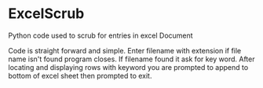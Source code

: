 # ExcelScrub
Python code used to scrub for entries in excel Document

Code is straight forward and simple. Enter filename with extension if file name isn't found program closes. 
If filename found it ask for key word. After locating and displaying rows with keyword you are prompted to append to bottom of excel sheet then prompted to exit. 

